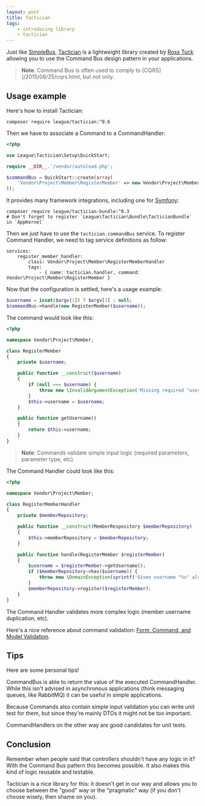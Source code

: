 ```yaml
---
layout: post
title: Tactician
tags:
    - introducing library
    - tactician
---
```


Just like [SimpleBus](/2015/08/04/simple-bus.html),
[Tactician](https://tactician.thephpleague.com/) is a lightweight library created by
[Ross Tuck](http://rosstuck.com/) allowing you to use the Command Bus design pattern
in your applications.

> **Note**: Command Bus is often used to comply to [CQRS](/2015/08/25/cqrs.html, but not only.

## Usage example

Here's how to install Tactician:

    composer require league/tactician:^0.6

Then we have to associate a Command to a CommandHandler:

```php
<?php

use League\Tactician\Setup\QuickStart;

require __DIR__.'/vendor/autoload.php';

$commandBus = QuickStart::create(array(
    'Vendor\Project\Member\RegisterMember' => new Vendor\Project\Member\RegisterMemberHandler(),
));
```

It provides many framework integrations, including one for [Symfony](http://symfony.com/):

    composer require league/tactician-bundle:^0.3
    # Don't forget to register `League\Tactician\Bundle\TacticianBundle` in `AppKernel`

Then we just have to use the `tactician.commandBus` service. To register Command Handler, we
need to tag service definitions as follow:

```
services:
    register_member_handler:
        class: Vendor\Project\Member\RegisterMemberHandler
        tags:
            - { name: tactician.handler, command: Vendor\Project\Member\RegisterMember }
```

Now that the configuration is settled, here's a usage example:

```php
$username = isset($argv[1]) ? $argv[1] : null;
$commandBus->handle(new RegisterMember($username));
```

The command would look like this:

```php
<?php

namespace Vendor\Project\Member;

class RegisterMember
{
    private $username;

    public function __construct($username)
    {
        if (null === $username) {
            throw new \InvalidArgumentException('Missing required "username" parameter');
        }
        $this->username = $username;
    }

    public function getUsername()
    {
        return $this->username;
    }
}
```

> **Note**: Commands validate simple input logic (required parameters, parameter type, etc).

The Command Handler could look like this:

```php
<?php

namespace Vendor\Project\Member;

class RegisterMemberHandler
{
    private $memberRepository;

    public function __construct(MemberRespository $memberRepository)
    {
        $this->memberRepository = $memberRepository;
    }

    public function handle(RegisterMember $registerMember)
    {
        $username = $registerMember->getUsername();
        if ($memberRepository->has($username)) {
            throw new \DomainException(sprintf('Given username "%s" already exists, and duplicates are not allowed', $username));
        }
        $memberRepository->register($registerMember);
    }
}
```

The Command Handler validates more complex logic (member username duplication, etc).

Here's a nice reference about command validation: [Form, Command, and Model Validation](http://verraes.net/2015/02/form-command-model-validation/).

## Tips

Here are some personal tips!

CommandBus is able to return the value of the executed CommandHandler.
While this isn't advised in asynchronous applications (think messaging queues, like RabbitMQ)
it can be useful in simple applications.

Because Commands also contain simple input validation you can write unit test for them,
but since they're mainly DTOs it might not be too important.

CommandHandlers on the other way are good candidates for unit tests.

## Conclusion

Remember when people said that controllers shouldn't have any logic in it?
With the Command Bus pattern this becomes possible.
It also makes this kind of logic reusable and testable.

Tactician is a nice library for this: it doesn't get in our way and allows you to choose between
the "good" way or the "pragmatic" way (if you don't choose wisely, then shame on you).

